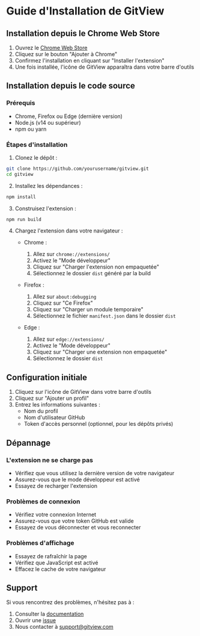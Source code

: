 # Guide d'Installation de GitView

## Installation depuis le Chrome Web Store

1. Ouvrez le [Chrome Web Store](https://chrome.google.com/webstore/detail/gitview/...)
2. Cliquez sur le bouton "Ajouter à Chrome"
3. Confirmez l'installation en cliquant sur "Installer l'extension"
4. Une fois installée, l'icône de GitView apparaîtra dans votre barre d'outils

## Installation depuis le code source

### Prérequis
- Chrome, Firefox ou Edge (dernière version)
- Node.js (v14 ou supérieur)
- npm ou yarn

### Étapes d'installation

1. Clonez le dépôt :
```bash
git clone https://github.com/yourusername/gitview.git
cd gitview
```

2. Installez les dépendances :
```bash
npm install
```

3. Construisez l'extension :
```bash
npm run build
```

4. Chargez l'extension dans votre navigateur :
   - Chrome :
     1. Allez sur `chrome://extensions/`
     2. Activez le "Mode développeur"
     3. Cliquez sur "Charger l'extension non empaquetée"
     4. Sélectionnez le dossier `dist` généré par la build

   - Firefox :
     1. Allez sur `about:debugging`
     2. Cliquez sur "Ce Firefox"
     3. Cliquez sur "Charger un module temporaire"
     4. Sélectionnez le fichier `manifest.json` dans le dossier `dist`

   - Edge :
     1. Allez sur `edge://extensions/`
     2. Activez le "Mode développeur"
     3. Cliquez sur "Charger une extension non empaquetée"
     4. Sélectionnez le dossier `dist`

## Configuration initiale

1. Cliquez sur l'icône de GitView dans votre barre d'outils
2. Cliquez sur "Ajouter un profil"
3. Entrez les informations suivantes :
   - Nom du profil
   - Nom d'utilisateur GitHub
   - Token d'accès personnel (optionnel, pour les dépôts privés)

## Dépannage

### L'extension ne se charge pas
- Vérifiez que vous utilisez la dernière version de votre navigateur
- Assurez-vous que le mode développeur est activé
- Essayez de recharger l'extension

### Problèmes de connexion
- Vérifiez votre connexion Internet
- Assurez-vous que votre token GitHub est valide
- Essayez de vous déconnecter et vous reconnecter

### Problèmes d'affichage
- Essayez de rafraîchir la page
- Vérifiez que JavaScript est activé
- Effacez le cache de votre navigateur

## Support

Si vous rencontrez des problèmes, n'hésitez pas à :
1. Consulter la [documentation](https://github.com/yourusername/gitview/wiki)
2. Ouvrir une [issue](https://github.com/yourusername/gitview/issues)
3. Nous contacter à support@gitview.com 